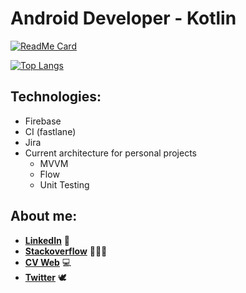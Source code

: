 # Android Developer - Kotlin

[![ReadMe Card](https://github-readme-stats.vercel.app/api?username=davidups&show_icons=true&theme=clear)](https://github.com/DavidUps?tab=repositories)

[![Top Langs](https://github-readme-stats.vercel.app/api/top-langs/?username=davidups)](https://github.com/DavidUps?tab=repositories)

## Technologies:

- Firebase
- CI (fastlane)
- Jira
- Current architecture for personal projects
  - MVVM
  - Flow
  - Unit Testing

## About me:

- **[LinkedIn](https://www.linkedin.com/in/david-arribas-canalejo-4865aa151/)** 🏢
- **[Stackoverflow](https://stackoverflow.com/users/9198161/david-arribas)** 🕵🏻‍♂️
- **[CV Web](https://davidups.github.io/)** 💻
- **[Twitter](https://twitter.com/davidarribasc96)** 🕊
